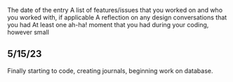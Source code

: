 

The date of the entry
A list of features/issues that you worked on and who you worked with, if applicable
A reflection on any design conversations that you had
At least one ah-ha! moment that you had during your coding, however small


## 5/15/23

Finally starting to code, creating journals, beginning work on database.
